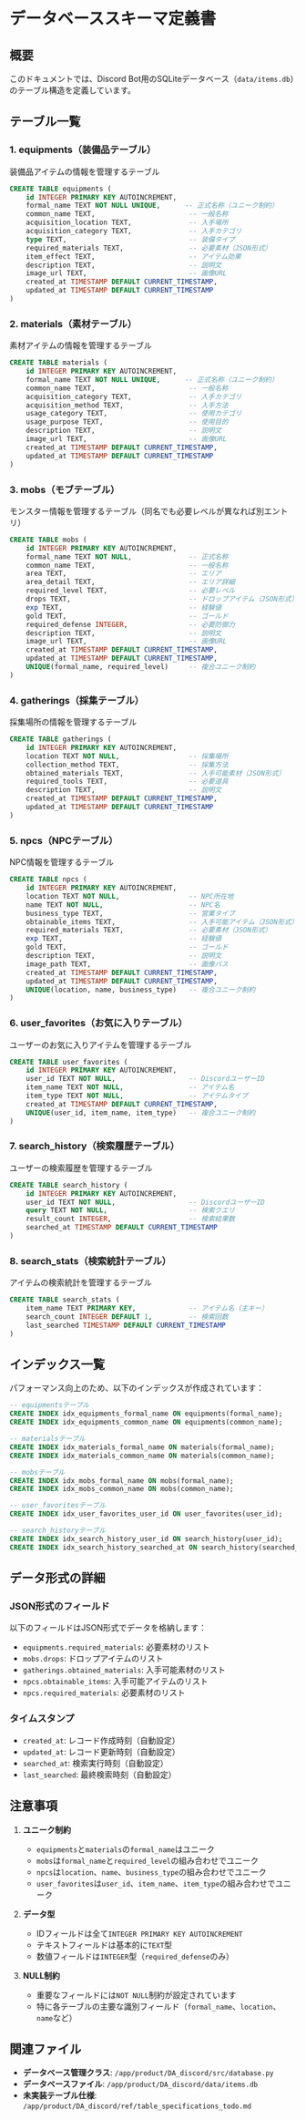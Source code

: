 # データベーススキーマ定義書

## 概要
このドキュメントでは、Discord Bot用のSQLiteデータベース（`data/items.db`）のテーブル構造を定義しています。

## テーブル一覧

### 1. equipments（装備品テーブル）
装備品アイテムの情報を管理するテーブル

```sql
CREATE TABLE equipments (
    id INTEGER PRIMARY KEY AUTOINCREMENT,
    formal_name TEXT NOT NULL UNIQUE,      -- 正式名称（ユニーク制約）
    common_name TEXT,                       -- 一般名称
    acquisition_location TEXT,              -- 入手場所
    acquisition_category TEXT,              -- 入手カテゴリ
    type TEXT,                              -- 装備タイプ
    required_materials TEXT,                -- 必要素材（JSON形式）
    item_effect TEXT,                       -- アイテム効果
    description TEXT,                       -- 説明文
    image_url TEXT,                         -- 画像URL
    created_at TIMESTAMP DEFAULT CURRENT_TIMESTAMP,
    updated_at TIMESTAMP DEFAULT CURRENT_TIMESTAMP
)
```

### 2. materials（素材テーブル）
素材アイテムの情報を管理するテーブル

```sql
CREATE TABLE materials (
    id INTEGER PRIMARY KEY AUTOINCREMENT,
    formal_name TEXT NOT NULL UNIQUE,      -- 正式名称（ユニーク制約）
    common_name TEXT,                       -- 一般名称
    acquisition_category TEXT,              -- 入手カテゴリ
    acquisition_method TEXT,                -- 入手方法
    usage_category TEXT,                    -- 使用カテゴリ
    usage_purpose TEXT,                     -- 使用目的
    description TEXT,                       -- 説明文
    image_url TEXT,                         -- 画像URL
    created_at TIMESTAMP DEFAULT CURRENT_TIMESTAMP,
    updated_at TIMESTAMP DEFAULT CURRENT_TIMESTAMP
)
```

### 3. mobs（モブテーブル）
モンスター情報を管理するテーブル（同名でも必要レベルが異なれば別エントリ）

```sql
CREATE TABLE mobs (
    id INTEGER PRIMARY KEY AUTOINCREMENT,
    formal_name TEXT NOT NULL,              -- 正式名称
    common_name TEXT,                       -- 一般名称
    area TEXT,                              -- エリア
    area_detail TEXT,                       -- エリア詳細
    required_level TEXT,                    -- 必要レベル
    drops TEXT,                             -- ドロップアイテム（JSON形式）
    exp TEXT,                               -- 経験値
    gold TEXT,                              -- ゴールド
    required_defense INTEGER,               -- 必要防御力
    description TEXT,                       -- 説明文
    image_url TEXT,                         -- 画像URL
    created_at TIMESTAMP DEFAULT CURRENT_TIMESTAMP,
    updated_at TIMESTAMP DEFAULT CURRENT_TIMESTAMP,
    UNIQUE(formal_name, required_level)     -- 複合ユニーク制約
)
```

### 4. gatherings（採集テーブル）
採集場所の情報を管理するテーブル

```sql
CREATE TABLE gatherings (
    id INTEGER PRIMARY KEY AUTOINCREMENT,
    location TEXT NOT NULL,                 -- 採集場所
    collection_method TEXT,                 -- 採集方法
    obtained_materials TEXT,                -- 入手可能素材（JSON形式）
    required_tools TEXT,                    -- 必要道具
    description TEXT,                       -- 説明文
    created_at TIMESTAMP DEFAULT CURRENT_TIMESTAMP,
    updated_at TIMESTAMP DEFAULT CURRENT_TIMESTAMP
)
```

### 5. npcs（NPCテーブル）
NPC情報を管理するテーブル

```sql
CREATE TABLE npcs (
    id INTEGER PRIMARY KEY AUTOINCREMENT,
    location TEXT NOT NULL,                 -- NPC所在地
    name TEXT NOT NULL,                     -- NPC名
    business_type TEXT,                     -- 営業タイプ
    obtainable_items TEXT,                  -- 入手可能アイテム（JSON形式）
    required_materials TEXT,                -- 必要素材（JSON形式）
    exp TEXT,                               -- 経験値
    gold TEXT,                              -- ゴールド
    description TEXT,                       -- 説明文
    image_path TEXT,                        -- 画像パス
    created_at TIMESTAMP DEFAULT CURRENT_TIMESTAMP,
    updated_at TIMESTAMP DEFAULT CURRENT_TIMESTAMP,
    UNIQUE(location, name, business_type)   -- 複合ユニーク制約
)
```

### 6. user_favorites（お気に入りテーブル）
ユーザーのお気に入りアイテムを管理するテーブル

```sql
CREATE TABLE user_favorites (
    id INTEGER PRIMARY KEY AUTOINCREMENT,
    user_id TEXT NOT NULL,                  -- DiscordユーザーID
    item_name TEXT NOT NULL,                -- アイテム名
    item_type TEXT NOT NULL,                -- アイテムタイプ
    created_at TIMESTAMP DEFAULT CURRENT_TIMESTAMP,
    UNIQUE(user_id, item_name, item_type)   -- 複合ユニーク制約
)
```

### 7. search_history（検索履歴テーブル）
ユーザーの検索履歴を管理するテーブル

```sql
CREATE TABLE search_history (
    id INTEGER PRIMARY KEY AUTOINCREMENT,
    user_id TEXT NOT NULL,                  -- DiscordユーザーID
    query TEXT NOT NULL,                    -- 検索クエリ
    result_count INTEGER,                   -- 検索結果数
    searched_at TIMESTAMP DEFAULT CURRENT_TIMESTAMP
)
```

### 8. search_stats（検索統計テーブル）
アイテムの検索統計を管理するテーブル

```sql
CREATE TABLE search_stats (
    item_name TEXT PRIMARY KEY,             -- アイテム名（主キー）
    search_count INTEGER DEFAULT 1,         -- 検索回数
    last_searched TIMESTAMP DEFAULT CURRENT_TIMESTAMP
)
```

## インデックス一覧

パフォーマンス向上のため、以下のインデックスが作成されています：

```sql
-- equipmentsテーブル
CREATE INDEX idx_equipments_formal_name ON equipments(formal_name);
CREATE INDEX idx_equipments_common_name ON equipments(common_name);

-- materialsテーブル
CREATE INDEX idx_materials_formal_name ON materials(formal_name);
CREATE INDEX idx_materials_common_name ON materials(common_name);

-- mobsテーブル
CREATE INDEX idx_mobs_formal_name ON mobs(formal_name);
CREATE INDEX idx_mobs_common_name ON mobs(common_name);

-- user_favoritesテーブル
CREATE INDEX idx_user_favorites_user_id ON user_favorites(user_id);

-- search_historyテーブル
CREATE INDEX idx_search_history_user_id ON search_history(user_id);
CREATE INDEX idx_search_history_searched_at ON search_history(searched_at);
```

## データ形式の詳細

### JSON形式のフィールド
以下のフィールドはJSON形式でデータを格納します：

- `equipments.required_materials`: 必要素材のリスト
- `mobs.drops`: ドロップアイテムのリスト
- `gatherings.obtained_materials`: 入手可能素材のリスト
- `npcs.obtainable_items`: 入手可能アイテムのリスト
- `npcs.required_materials`: 必要素材のリスト

### タイムスタンプ
- `created_at`: レコード作成時刻（自動設定）
- `updated_at`: レコード更新時刻（自動設定）
- `searched_at`: 検索実行時刻（自動設定）
- `last_searched`: 最終検索時刻（自動設定）

## 注意事項

1. **ユニーク制約**
   - `equipments`と`materials`の`formal_name`はユニーク
   - `mobs`は`formal_name`と`required_level`の組み合わせでユニーク
   - `npcs`は`location`、`name`、`business_type`の組み合わせでユニーク
   - `user_favorites`は`user_id`、`item_name`、`item_type`の組み合わせでユニーク

2. **データ型**
   - IDフィールドは全て`INTEGER PRIMARY KEY AUTOINCREMENT`
   - テキストフィールドは基本的に`TEXT`型
   - 数値フィールドは`INTEGER`型（`required_defense`のみ）

3. **NULL制約**
   - 重要なフィールドには`NOT NULL`制約が設定されています
   - 特に各テーブルの主要な識別フィールド（`formal_name`、`location`、`name`など）

## 関連ファイル

- **データベース管理クラス**: `/app/product/DA_discord/src/database.py`
- **データベースファイル**: `/app/product/DA_discord/data/items.db`
- **未実装テーブル仕様**: `/app/product/DA_discord/ref/table_specifications_todo.md`